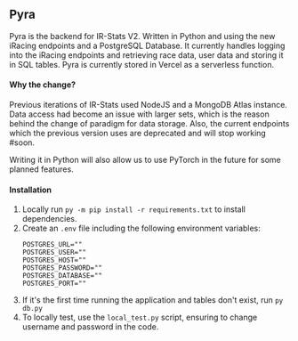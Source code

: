 ## Pyra
Pyra is the backend for IR-Stats V2. Written in Python and using the new iRacing endpoints and a PostgreSQL Database. It currently handles logging into the iRacing endpoints and retrieving race data, user data and storing it in SQL tables.
Pyra is currently stored in Vercel as a serverless function.

#### Why the change?
Previous iterations of IR-Stats used NodeJS and a MongoDB Atlas instance. Data access had become an issue with larger sets, which is the reason behind the change of paradigm for data storage.
Also, the current endpoints which the previous version uses are deprecated and will stop working #soon.

Writing it in Python will also allow us to use PyTorch in the future for some planned features.

#### Installation
1. Locally run `py -m pip install -r requirements.txt` to install dependencies.
2. Create an `.env` file including the following environment variables:
	```
	POSTGRES_URL=""
	POSTGRES_USER=""
	POSTGRES_HOST=""
	POSTGRES_PASSWORD=""
	POSTGRES_DATABASE=""
	POSTGRES_PORT=""
	```
3. If it's the first time running the application and tables don't exist, run `py db.py`
4. To locally test, use the `local_test.py` script, ensuring to change username and password in the code.